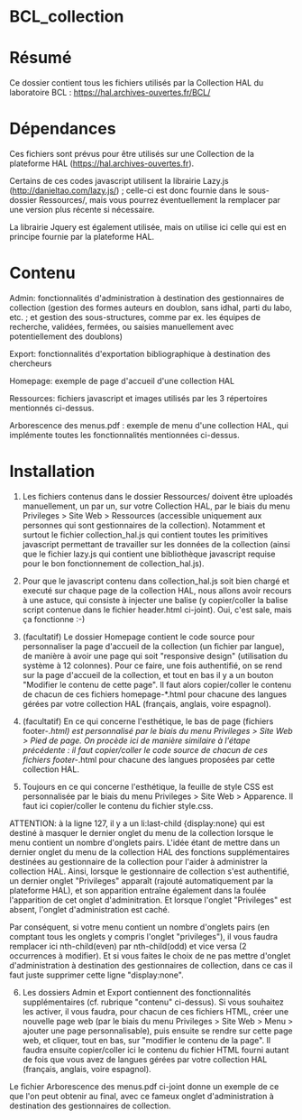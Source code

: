 # BCL_collection #

# Résumé #

Ce dossier contient tous les fichiers utilisés par la Collection HAL du laboratoire BCL : https://hal.archives-ouvertes.fr/BCL/

# Dépendances #

Ces fichiers sont prévus pour être utilisés sur une Collection de la plateforme HAL (https://hal.archives-ouvertes.fr).

Certains de ces codes javascript utilisent la librairie Lazy.js (http://danieltao.com/lazy.js/) ; celle-ci est donc fournie dans le sous-dossier Ressources/, mais vous pourrez éventuellement la remplacer par une version plus récente si nécessaire.

La librairie Jquery est également utilisée, mais on utilise ici celle qui est en principe fournie par la plateforme HAL.

# Contenu #

Admin: fonctionnalités d'administration à destination des gestionnaires de collection (gestion des formes auteurs en doublon, sans idhal, parti du labo, etc. ; et gestion des sous-structures, comme par ex. les équipes de recherche, validées, fermées, ou saisies manuellement avec potentiellement des doublons)

Export: fonctionnalités d'exportation bibliographique à destination des chercheurs

Homepage: exemple de page d'accueil d'une collection HAL

Ressources: fichiers javascript et images utilisés par les 3 répertoires mentionnés ci-dessus.

Arborescence des menus.pdf : exemple de menu d'une collection HAL, qui implémente toutes les fonctionnalités mentionnées ci-dessus.

# Installation #

1. Les fichiers contenus dans le dossier Ressources/ doivent être uploadés manuellement, un par un, sur votre Collection HAL, par le biais du menu Privileges > Site Web > Ressources (accessible uniquement aux personnes qui sont gestionnaires de la collection). Notamment et surtout le fichier collection_hal.js qui contient toutes les primitives javascript permettant de travailler sur les données de la collection (ainsi que le fichier lazy.js qui contient une bibliothèque javascript requise pour le bon fonctionnement de collection_hal.js).

2. Pour que le javascript contenu dans collection_hal.js soit bien chargé et executé sur chaque page de la collection HAL, nous allons avoir recours à une astuce, qui consiste à injecter une balise <script> dans le bandeau situé en haut de la page web, qui contient le nom de la collection. Pour cela, on passe par le biais du menu Privileges > Site Web > En-tête > ajouter un élément de type texte, qui va contenir dans le champ "libellé" uniquement cette balise <script>...</script> (y copier/coller la balise script contenue dans le fichier header.html ci-joint). Oui, c'est sale, mais ça fonctionne :-)

3. (facultatif) Le dossier Homepage contient le code source pour personnaliser la page d'accueil de la collection (un fichier par langue), de manière à avoir une page qui soit "responsive design" (utilisation du système à 12 colonnes). Pour ce faire, une fois authentifié, on se rend sur la page d'accueil de la collection, et tout en bas il y a un bouton "Modifier le contenu de cette page". Il faut alors copier/coller le contenu de chacun de ces fichiers homepage-*.html  pour chacune des langues gérées par votre collection HAL (français, anglais, voire espagnol).

4. (facultatif) En ce qui concerne l'esthétique, le bas de page (fichiers footer-*.html) est personnalisé par le biais du menu Privileges > Site Web > Pied de page. On procède ici de manière similaire à l'étape précédente : il faut copier/coller le code source de chacun de ces fichiers footer-*.html pour chacune des langues proposées par cette collection HAL.

5. Toujours en ce qui concerne l'esthétique, la feuille de style CSS est personnalisée par le biais du menu Privileges > Site Web > Apparence. Il faut ici copier/coller le contenu du fichier style.css. 

ATTENTION: à la ligne 127, il y a un li:last-child {display:none} qui est destiné à masquer le dernier onglet du menu de la collection lorsque le menu contient un nombre d'onglets pairs. L'idée étant de mettre dans un dernier onglet du menu de la collection HAL des fonctions supplémentaires destinées au gestionnaire de la collection pour l'aider à administrer la collection HAL. Ainsi, lorsque le gestionnaire de collection s'est authentifié, un dernier onglet "Privileges" apparaît (rajouté automatiquement par la plateforme HAL), et son apparition entraîne également dans la foulée l'apparition de cet onglet d'adminitration. Et lorsque l'onglet "Privileges" est absent, l'onglet d'administration est caché.

Par conséquent, si votre menu contient un nombre d'onglets pairs (en comptant tous les onglets y compris l'onglet "privileges"), il vous faudra remplacer ici nth-child(even) par nth-child(odd) et vice versa (2 occurrences à modifier). Et si vous faites le choix de ne pas mettre d'onglet d'administration à destination des gestionnaires de collection, dans ce cas il faut juste supprimer cette ligne "display:none".

6. Les dossiers Admin et Export contiennent des fonctionnalités supplémentaires (cf. rubrique "contenu" ci-dessus). Si vous souhaitez les activer, il vous faudra, pour chacun de ces fichiers HTML, créer une nouvelle page web (par le biais du menu Privileges > Site Web > Menu > ajouter une page personnalisable), puis ensuite se rendre sur cette page web, et cliquer, tout en bas, sur "modifier le contenu de la page". Il faudra ensuite copier/coller ici le contenu du fichier HTML fourni autant de fois que vous avez de langues gérées par votre collection HAL (français, anglais, voire espagnol).

Le fichier Arborescence des menus.pdf ci-joint donne un exemple de ce que l'on peut obtenir au final, avec ce fameux onglet d'administration à destination des gestionnaires de collection.

